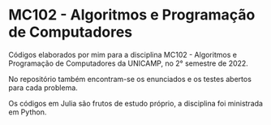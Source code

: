 # MC102 - Algoritmos e Programação de Computadores

Códigos elaborados por mim para a disciplina MC102 - Algoritmos e Programação de Computadores da UNICAMP, no 2° semestre de 2022. 

No repositório também encontram-se os enunciados e os testes abertos para cada problema. 

Os códigos em Julia são frutos de estudo próprio, a disciplina foi ministrada em Python.